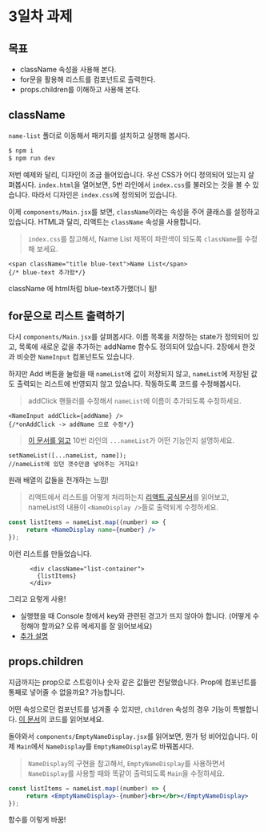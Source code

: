 # 3일차 과제
## 목표
- className 속성을 사용해 본다.
- for문을 활용해 리스트를 컴포넌트로 출력한다.
- props.children를 이해하고 사용해 본다.

## className

`name-list` 폴더로 이동해서 패키지를 설치하고 실행해 봅시다.
```bash
$ npm i
$ npm run dev
```
저번 예제와 달리, 디자인이 조금 들어있습니다. 우선 CSS가 어디 정의되어 있는지 살펴봅시다.
`index.html`을 열어보면, 5번 라인에서 `index.css`를 불러오는 것을 볼 수 있습니다.
따라서 디자인은 `index.css`에 정의되어 있습니다.

이제 `components/Main.jsx`를 보면, `className`이라는 속성을 주어 클래스를 설정하고 있습니다.
HTML과 달리, 리액트는 `className` 속성을 사용합니다.

> `index.css`를 참고해서, Name List 제목이 파란색이 되도록 `className`를 수정해 보세요.

```JSX
<span className="title blue-text">Name List</span>
{/* blue-text 추가함*/}
```
className 에 html처럼 blue-text추가했더니 됨!

## for문으로 리스트 출력하기

다시 `components/Main.jsx`를 살펴봅시다.
이름 목록을 저장하는 state가 정의되어 있고, 목록에 새로운 값을 추가하는 addName 함수도 정의되어 있습니다.
2장에서 한것과 비슷한 `NameInput` 컴포넌트도 있습니다.

하지만 Add 버튼을 눌렀을 때 `nameList`에 값이 저장되지 않고, `nameList`에 저장된 값도 출력되는 리스트에 반영되지 않고 있습니다.
작동하도록 코드를 수정해봅시다.

> addClick 핸들러를 수정해서 `nameList`에 이름이 추가되도록 수정하세요.

```JSX
<NameInput addClick={addName} />
{/*onAddClick -> addName 으로 수정*/}
```


> [이 문서를 읽고](https://developer.mozilla.org/ko/docs/Web/JavaScript/Reference/Operators/Spread_syntax)
> 10번 라인의 `...nameList`가 어떤 기능인지 설명하세요.

```
setNameList([...nameList, name]);
//nameList에 있던 갯수만큼 넣어주는 거지요!
```
원래 배열의 값들을 전개하는 느낌!


> 리액트에서 리스트를 어떻게 처리하는지 [리액트 공식문서](https://ko.reactjs.org/docs/lists-and-keys.html)를 읽어보고,
> nameList의 내용이 `<NameDisplay />`들로 출력되게 수정하세요.

```jsx
const listItems = nameList.map((number) => {
     return <NameDisplay name={number} />
});
```
이런 리스트를 만들었습니다.
```JSX
      <div className="list-container">
        {listItems}
      </div>
```
그리고 요렇게 사용!

- 실행했을 때 Console 창에서 key와 관련된 경고가 뜨지 않아야 합니다. (어떻게 수정해야 할까요? 오류 메세지를 잘 읽어보세요)
- [추가 설명](https://m.blog.naver.com/gi_balja/221245300411)

## props.children

지금까지는 prop으로 스트링이나 숫자 같은 값들만 전달했습니다.
Prop에 컴포넌트를 통째로 넣어줄 수 없을까요? 가능합니다.

어떤 속성으로던 컴포넌트를 넘겨줄 수 있지만, `children` 속성의 경우 기능이 특별합니다.
[이 문서](https://blog.coderifleman.com/2015/06/24/learning-react-2/#Props-children)의 코드를 읽어보세요.

돌아와서 `components/EmptyNameDisplay.jsx`를 읽어보면, 뭔가 텅 비어있습니다.
이제 `Main`에서 `NameDisplay`를 `EmptyNameDisplay`로 바꿔봅시다.

> `NameDisplay`의 구현을 참고해서, `EmptyNameDisplay`를 사용하면서
> `NameDisplay`를 사용할 때와 똑같이 출력되도록 `Main`을 수정하세요.

```jsx
const listItems = nameList.map((number) => {
     return <EmptyNameDisplay>-{number}<br></br></EmptyNameDisplay>
});
```

함수를 이렇게 바꿈!